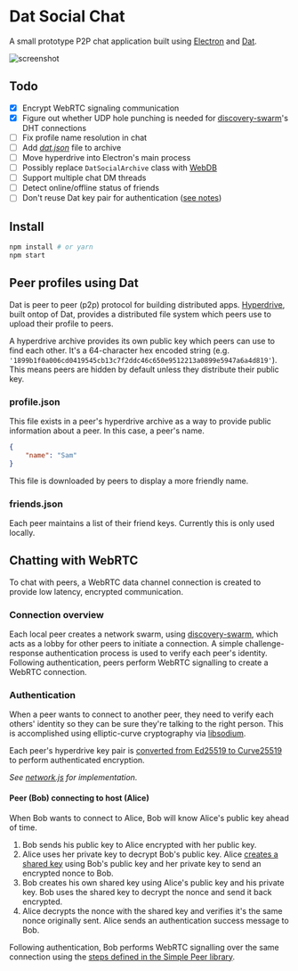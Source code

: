# Dat Social Chat

A small prototype P2P chat application built using [Electron](https://electronjs.org/) and [Dat](https://datproject.org/).

![screenshot](screenshot.png)

## Todo

- [x] Encrypt WebRTC signaling communication
- [x] Figure out whether UDP hole punching is needed for [discovery-swarm](https://github.com/mafintosh/discovery-swarm/issues/16)'s DHT connections
- [ ] Fix profile name resolution in chat
- [ ] Add [_dat.json_](https://github.com/datprotocol/dat.json) file to archive
- [ ] Move hyperdrive into Electron's main process
- [ ] Possibly replace `DatSocialArchive` class with [WebDB](https://github.com/beakerbrowser/webdb)
- [ ] Support multiple chat DM threads
- [ ] Detect online/offline status of friends
- [ ] Don't reuse Dat key pair for authentication ([see notes](https://download.libsodium.org/doc/advanced/ed25519-curve25519.html))

## Install
```bash
npm install # or yarn
npm start
```

## Peer profiles using Dat

Dat is peer to peer (p2p) protocol for building distributed apps. [Hyperdrive](https://github.com/mafintosh/hyperdrive), built ontop of Dat, provides a distributed file system which peers use to upload their profile to peers.

A hyperdrive archive provides its own public key which peers can use to find each other. It's a 64-character hex encoded string (e.g. `'1899b1f0a006cd0419545cb13c7f2ddc46c650e9512213a0899e5947a6a4d819'`). This means peers are hidden by default unless they distribute their public key.

### profile.json

This file exists in a peer's hyperdrive archive as a way to provide public information about a peer. In this case, a peer's name.

```json
{
    "name": "Sam"
}
```

This file is downloaded by peers to display a more friendly name.

### friends.json

Each peer maintains a list of their friend keys. Currently this is only used locally.

## Chatting with WebRTC

To chat with peers, a WebRTC data channel connection is created to provide low latency, encrypted communication.

### Connection overview

Each local peer creates a network swarm, using [discovery-swarm](https://github.com/mafintosh/discovery-swarm), which acts as a lobby for other peers to initiate a connection. A simple challenge-response authentication process is used to verify each peer's identity. Following authentication, peers perform WebRTC signalling to create a WebRTC connection.

### Authentication

When a peer wants to connect to another peer, they need to verify each others' identity so they can be sure they're talking to the right person. This is accomplished using elliptic-curve cryptography via [libsodium](https://libsodium.org).

Each peer's hyperdrive key pair is [converted from Ed25519 to Curve25519](https://download.libsodium.org/doc/advanced/ed25519-curve25519.html) to perform authenticated encryption.

_See [network.js](network.js) for implementation._

#### Peer (Bob) connecting to host (Alice)

When Bob wants to connect to Alice, Bob will know Alice's public key ahead of time.

1. Bob sends his public key to Alice encrypted with her public key.
1. Alice uses her private key to decrypt Bob's public key. Alice [creates a shared key](https://download.libsodium.org/doc/key_exchange/#purpose) using Bob's public key and her private key to send an encrypted nonce to Bob.
1. Bob creates his own shared key using Alice's public key and his private key. Bob uses the shared key to decrypt the nonce and send it back encrypted.
1. Alice decrypts the nonce with the shared key and verifies it's the same nonce originally sent. Alice sends an authentication success message to Bob.

Following authentication, Bob performs WebRTC signalling  over the same connection using the [steps defined in the Simple Peer library](https://github.com/feross/simple-peer#data-channels).